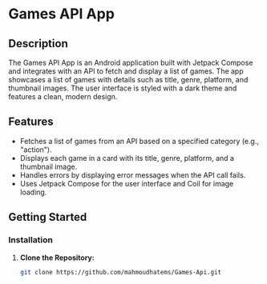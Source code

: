 # Games API App

## Description

The Games API App is an Android application built with Jetpack Compose and integrates with an API to fetch and display a list of games. The app showcases a list of games with details such as title, genre, platform, and thumbnail images. The user interface is styled with a dark theme and features a clean, modern design.

## Features

- Fetches a list of games from an API based on a specified category (e.g., "action").
- Displays each game in a card with its title, genre, platform, and a thumbnail image.
- Handles errors by displaying error messages when the API call fails.
- Uses Jetpack Compose for the user interface and Coil for image loading.

## Getting Started

### Installation

1. **Clone the Repository:**

   ```bash
   git clone https://github.com/mahmoudhatems/Games-Api.git
